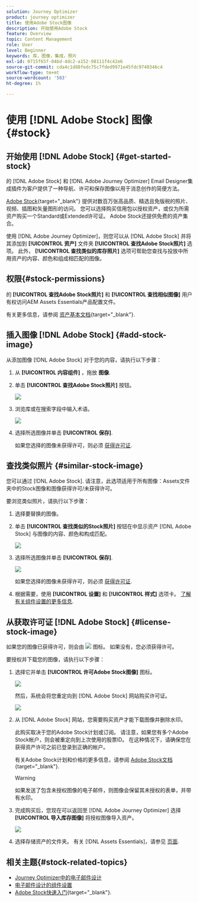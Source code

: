 ```yaml
---
solution: Journey Optimizer
product: journey optimizer
title: 使用Adobe Stock图像
description: 开始使用Adobe Stock
feature: Overview
topic: Content Management
role: User
level: Beginner
keywords: 库，图像，集成，照片
exl-id: 0715f65f-04bd-4dc2-a152-98111f4c42e6
source-git-commit: cda4c1d88fedc75c7fded9971e45fdc9740346c4
workflow-type: tm+mt
source-wordcount: '583'
ht-degree: 1%

---
```


# 使用 [!DNL Adobe Stock] 图像 {#stock}

## 开始使用 [!DNL Adobe Stock] {#get-started-stock}

的 [!DNL Adobe Stock] 和 [!DNL Adobe Journey Optimizer] Email Designer集成插件为客户提供了一种导航、许可和保存图像以用于消息创作的简便方法。

[Adobe Stock](https://helpx.adobe.com/stock/get-started.html){target="_blank"} 提供对数百万张高品质、精选且免版税的照片、视频、插图和矢量图形的访问。 您可以选择购买信用包以授权资产，或仅为所需资产购买一个Standard或Extended许可证。 Adobe Stock还提供免费的资产集合。

使用 [!DNL Adobe Journey Optimizer]，则您可以从 [!DNL Adobe Stock] 并将其添加到 **[!UICONTROL 资产]** 文件夹 **[!UICONTROL 查找Adobe Stock照片]** 选项。 此外， **[!UICONTROL 查找类似的库存照片]** 选项可帮助您查找与投放中所用资产的内容、颜色和组成相匹配的图像。

## 权限{#stock-permissions}

的 **[!UICONTROL 查找Adobe Stock照片]** 和 **[!UICONTROL 查找相似图像]** 用户有权访问AEM Assets Essentials产品配置文件。

有关更多信息，请参阅 [资产基本文档](https://experienceleague.adobe.com/docs/experience-manager-assets-essentials/help/get-started-admins/deploy-administer.html#add-users-to-essentials){target="_blank"}.

## 插入图像 [!DNL Adobe Stock] {#add-stock-image}

从添加图像 [!DNL Adobe Stock] 对于您的内容，请执行以下步骤：

1. 从 **[!UICONTROL 内容组件]** ，拖放 **图像**.

1. 单击 **[!UICONTROL 查找Adobe Stock照片]** 按钮。

   ![](assets/stock-find-photos.png)

1. 浏览库或在搜索字段中输入术语。

   ![](assets/stock-select-from-lib.png)

1. 选择所选图像并单击 **[!UICONTROL 保存]**.

   如果您选择的图像未获得许可，则必须 [获得许可证](#license-stock-image).

## 查找类似照片 {#similar-stock-image}

您可以通过 [!DNL Adobe Stock]. 请注意，此选项适用于所有图像：Assets文件夹中的Stock图像和图像获得许可/未获得许可。

要浏览类似照片，请执行以下步骤：

1. 选择要替换的图像。
1. 单击 **[!UICONTROL 查找类似的Stock照片]** 按钮在中显示资产 [!DNL Adobe Stock] 与图像的内容、颜色和构成匹配。

   ![](assets/stock-similar.png)

1. 选择所选图像并单击 **[!UICONTROL 保存]**.

   ![](assets/stock-similar-results.png)

   如果您选择的图像未获得许可，则必须 [获得许可证](#license-stock-image).

1. 根据需要，使用 **[!UICONTROL 设置]** 和 **[!UICONTROL 样式]** 选项卡。 [了解有关组件设置的更多信息](content-components.md).

## 从获取许可证 [!DNL Adobe Stock] {#license-stock-image}

如果您的图像已获得许可，则会由 ![](assets/stock_10.png) 图标。 如果没有，您必须获得许可。

要授权并下载您的图像，请执行以下步骤：

1. 选择它并单击 **[!UICONTROL 许可Adobe Stock图像]** 图标。

   ![](assets/stock-license-icon.png)

   然后，系统会将您重定向到 [!DNL Adobe Stock] 网站购买许可证。

   ![](assets/stock-license-photo.png)

1. 从 [!DNL Adobe Stock] 网站，您需要购买资产才能下载图像并删除水印。

   此购买取决于您的Adobe Stock计划或订阅。 请注意，如果您有多个Adobe Stock帐户，则会被重定向到上次使用的股票ID。 在这种情况下，请确保您在获得资产许可之前已登录到正确的帐户。

   有关Adobe Stock计划和价格的更多信息，请参阅 [Adobe Stock文档](https://stock.adobe.com/plans){target="_blank"}.

   >[!WARNING]
   > 如果发送了包含未授权图像的电子邮件，则图像会保留其未授权的表单，并带有水印。

1. 完成购买后，您现在可以返回至 [!DNL Adobe Journey Optimizer] 选择 **[!UICONTROL 导入库存图像]** 将授权图像导入资产。

   ![](assets/stock_6.png)

1. 选择存储资产的文件夹。 有关 [!DNL Assets Essentials]，请参见 [页面](assets-essentials.md#get-started-assets-essentials).

## 相关主题{#stock-related-topics}

* [Journey Optimizer中的电子邮件设计](get-started-email-design.md)
* [电子邮件设计的组件设置](content-components.md)
* [Adobe Stock快速入门](https://helpx.adobe.com/stock/get-started.html){target="_blank"}.


